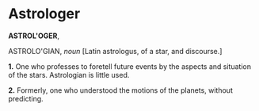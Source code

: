 # Astrologer

**ASTROL'OGER**,

ASTROLO'GIAN, _noun_ \[Latin astrologus, of a star, and discourse.\]

**1.** One who professes to foretell future events by the aspects and situation of the stars. Astrologian is little used.

**2.** Formerly, one who understood the motions of the planets, without predicting.